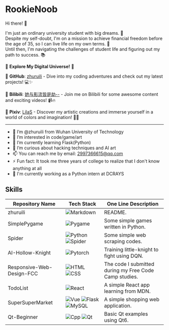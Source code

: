 # RookieNoob

Hi there! 👋

I'm just an ordinary university student with big dreams. 💭  
Despite my self-doubt, I'm on a mission to achieve financial freedom before the age of 35, so I can live life on my own terms. 💸  
Until then, I'm navigating the challenges of student life and figuring out my path to success. 📚  

🚀 **Explore My Digital Universe!** 🚀

🌟 **GitHub**: [zhuruili](https://github.com/zhuruili) - Dive into my coding adventures and check out my latest projects! 💻✨

🎥 **Bilibili**: [她与影流皆是劫--](https://space.bilibili.com/520045387) - Join me on Bilibili for some awesome content and exciting videos! 📹🔥

🎨 **Pixiv**: [LilaS](https://www.pixiv.net/users/93636567) - Discover my artistic creations and immerse yourself in a world of colors and imagination! 🎨🌈

---

- 👋 I’m @zhuruili from Wuhan University of Technology
- 👀 I’m interested in code/game/art
- 🌱 I’m currently learning Flask(Python)
- 💞️ I’m curious about hacking techniques and AI art
- 📫 You can reach me by email: 2997366615@qq.com
- ⚡ Fun fact: It took me three years of college to realize that I don't know anything at all
- 💼 I'm currently working as a Python intern at DCRAYS

## Skills

| Repository Name    | Tech Stack             | One Line Description |
|--------------------|-------------------------|-------------------------|
| zhuruili           | ![Markdown](https://img.shields.io/badge/-Markdown-000000?logo=markdown&logoColor=white) | README. |
| SimplePygame       | ![Pygame](https://img.shields.io/badge/-Pygame-3776AB?logo=python&logoColor=white) | Some simple games written in Python. |
| Spider             | ![Python](https://img.shields.io/badge/-Python-3776AB?logo=python&logoColor=white) ![Spider](https://img.shields.io/badge/🕷️%20Spider-white) | Some simple web scraping codes. |
| AI-Hollow-Knight   | ![Pytorch](https://img.shields.io/badge/-Pytorch-EE4C2C?logo=pytorch&logoColor=white) | Training little-knight to fight using DQN. |
| Responsive-Web-Design-FCC | ![HTML](https://img.shields.io/badge/-HTML-E34F26?logo=html5&logoColor=white) ![CSS](https://img.shields.io/badge/-CSS-1572B6?logo=css3&logoColor=white) | The code I submitted during my Free Code Camp studies. |
| TodoList           | ![React](https://img.shields.io/badge/-React-61DAFB?logo=react&logoColor=white) | A simple React app learning from MDN. |
| SuperSuperMarket   | ![Vue](https://img.shields.io/badge/-Vue.js-4FC08D?logo=vue.js&logoColor=white)  ![Flask](https://img.shields.io/badge/-Flask-000000?logo=flask&logoColor=white)  ![MySQL](https://img.shields.io/badge/-MySQL-4479A1?logo=mysql&logoColor=white) | A simple shopping web application. |
| Qt-Beginner        | ![Cpp](https://img.shields.io/badge/-Cpp-00599C?logo=c%2B%2B&logoColor=white)  ![Qt](https://img.shields.io/badge/-Qt-41CD52?logo=qt&logoColor=white) | Basic Qt examples using Qt6. |


<!---
zhuruili/zhuruili is a ✨ special ✨ repository because its `README.md` (this file) appears on your GitHub profile.
You can click the Preview link to take a look at your changes.
--->

<!---
<p align="center">
  <a href="https://github.com/anuraghazra/github-readme-stats" style="display: flex; justify-content: center;">
    <img src="https://github-readme-stats.vercel.app/api/top-langs/?username=zhuruili&layout=compact" alt="Top Languages" style="display: block;" />
  </a>
</p>
--->

